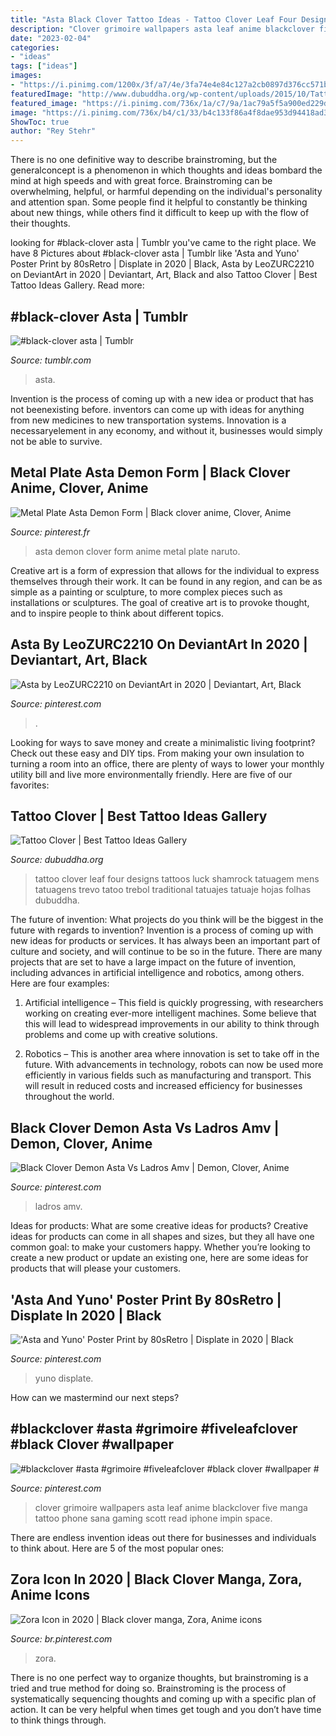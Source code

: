 ```yaml
---
title: "Asta Black Clover Tattoo Ideas - Tattoo Clover Leaf Four Designs Tattoos Luck Shamrock Tatuagem Mens Tatuagens Trevo Tatoo Trebol Traditional Tatuajes Tatuaje Hojas Folhas Dubuddha"
description: "Clover grimoire wallpapers asta leaf anime blackclover five manga tattoo phone sana gaming scott read iphone impin space"
date: "2023-02-04"
categories:
- "ideas"
tags: ["ideas"]
images:
- "https://i.pinimg.com/1200x/3f/a7/4e/3fa74e4e84c127a2cb0897d376cc571b.jpg"
featuredImage: "http://www.dubuddha.org/wp-content/uploads/2015/10/Tattoo-Clover-by-Keelin-Cor.jpg"
featured_image: "https://i.pinimg.com/736x/1a/c7/9a/1ac79a5f5a900ed229d36a1ab5ac8a22.jpg"
image: "https://i.pinimg.com/736x/b4/c1/33/b4c133f86a4f8dae953d94418ad36a8a.jpg"
ShowToc: true
author: "Rey Stehr"
---
```



There is no one definitive way to describe brainstroming, but the generalconcept is a phenomenon in which thoughts and ideas bombard the mind at high speeds and with great force. Brainstroming can be overwhelming, helpful, or harmful depending on the individual's personality and attention span. Some people find it helpful to constantly be thinking about new things, while others find it difficult to keep up with the flow of their thoughts.

	

		
looking for #black-clover asta | Tumblr you've came to the right place. We have 8 Pictures about #black-clover asta | Tumblr like &#039;Asta and Yuno&#039; Poster Print by 80sRetro | Displate in 2020 | Black, Asta by LeoZURC2210 on DeviantArt in 2020 | Deviantart, Art, Black and also Tattoo Clover | Best Tattoo Ideas Gallery. Read more:
		
    
## #black-clover Asta | Tumblr

<img loading=lazy src="https://64.media.tumblr.com/9dccf9f0873947bc581840ca5ecb8faf/4b38b3ddf73820e6-e7/s2048x3072/37ff32c314a2c70bd9e6b9a97c9f9868cd2e99bb.png" onerror="this.onerror=null;this.src='https://tse1.mm.bing.net/th?id=OIP.OGfbhAYQ-A5qxxN8rPv5VAHaK4&amp;pid=15.1';" alt="#black-clover asta | Tumblr">

_Source: tumblr.com_

>asta. 

	

Invention is the process of coming up with a new idea or product that has not beenexisting before. inventors can come up with ideas for anything from new medicines to new transportation systems. Innovation is a necessaryelement in any economy, and without it, businesses would simply not be able to survive.

    
## Metal Plate Asta Demon Form | Black Clover Anime, Clover, Anime

<img loading=lazy src="https://i.pinimg.com/736x/99/78/77/997877e93474fc294404369857e74b52.jpg" onerror="this.onerror=null;this.src='https://tse2.mm.bing.net/th?id=OIP.A73runFBn2EHWjHKVCf1gAHaFS&amp;pid=15.1';" alt="Metal Plate Asta Demon Form | Black clover anime, Clover, Anime">

_Source: pinterest.fr_

>asta demon clover form anime metal plate naruto. 

	

Creative art is a form of expression that allows for the individual to express themselves through their work. It can be found in any region, and can be as simple as a painting or sculpture, to more complex pieces such as installations or sculptures. The goal of creative art is to provoke thought, and to inspire people to think about different topics.

    
## Asta By LeoZURC2210 On DeviantArt In 2020 | Deviantart, Art, Black

<img loading=lazy src="https://i.pinimg.com/736x/1a/c7/9a/1ac79a5f5a900ed229d36a1ab5ac8a22.jpg" onerror="this.onerror=null;this.src='https://tse2.mm.bing.net/th?id=OIP.JaulwmG75C4nRSP2TCehqgHaG2&amp;pid=15.1';" alt="Asta by LeoZURC2210 on DeviantArt in 2020 | Deviantart, Art, Black">

_Source: pinterest.com_

>. 

	

Looking for ways to save money and create a minimalistic living footprint? Check out these easy and DIY tips. From making your own insulation to turning a room into an office, there are plenty of ways to lower your monthly utility bill and live more environmentally friendly. Here are five of our favorites: 

    
## Tattoo Clover | Best Tattoo Ideas Gallery

<img loading=lazy src="http://www.dubuddha.org/wp-content/uploads/2015/10/Tattoo-Clover-by-Keelin-Cor.jpg" onerror="this.onerror=null;this.src='https://tse2.mm.bing.net/th?id=OIP.MOcfgbypzXgIyMTjoVGi8QHaHa&amp;pid=15.1';" alt="Tattoo Clover | Best Tattoo Ideas Gallery">

_Source: dubuddha.org_

>tattoo clover leaf four designs tattoos luck shamrock tatuagem mens tatuagens trevo tatoo trebol traditional tatuajes tatuaje hojas folhas dubuddha. 

	

The future of invention: What projects do you think will be the biggest in the future with regards to invention?
Invention is a process of coming up with new ideas for products or services. It has always been an important part of culture and society, and will continue to be so in the future. There are many projects that are set to have a large impact on the future of invention, including advances in artificial intelligence and robotics, among others. Here are four examples:
1) Artificial intelligence – This field is quickly progressing, with researchers working on creating ever-more intelligent machines. Some believe that this will lead to widespread improvements in our ability to think through problems and come up with creative solutions.

2) Robotics – This is another area where innovation is set to take off in the future. With advancements in technology, robots can now be used more efficiently in various fields such as manufacturing and transport. This will result in reduced costs and increased efficiency for businesses throughout the world.

    
## Black Clover Demon Asta Vs Ladros Amv | Demon, Clover, Anime

<img loading=lazy src="https://i.pinimg.com/736x/6e/51/4a/6e514a9c65a603735646086d69e8dcd3.jpg" onerror="this.onerror=null;this.src='https://tse3.mm.bing.net/th?id=OIP.Wq-9UFE7cSdq2s-hREMnJQHaEK&amp;pid=15.1';" alt="Black Clover Demon Asta Vs Ladros Amv | Demon, Clover, Anime">

_Source: pinterest.com_

>ladros amv. 

	

Ideas for products: What are some creative ideas for products?
Creative ideas for products can come in all shapes and sizes, but they all have one common goal: to make your customers happy. Whether you’re looking to create a new product or update an existing one, here are some ideas for products that will please your customers.

    
## &#039;Asta And Yuno&#039; Poster Print By 80sRetro | Displate In 2020 | Black

<img loading=lazy src="https://i.pinimg.com/736x/b4/c1/33/b4c133f86a4f8dae953d94418ad36a8a.jpg" onerror="this.onerror=null;this.src='https://tse4.mm.bing.net/th?id=OIP.t4ZSznY0j2t4APidacdAMgHaLG&amp;pid=15.1';" alt="&#039;Asta and Yuno&#039; Poster Print by 80sRetro | Displate in 2020 | Black">

_Source: pinterest.com_

>yuno displate. 

	

How can we mastermind our next steps?

    
## #blackclover #asta #grimoire #fiveleafclover #black Clover #wallpaper #

<img loading=lazy src="https://i.pinimg.com/1200x/3f/a7/4e/3fa74e4e84c127a2cb0897d376cc571b.jpg" onerror="this.onerror=null;this.src='https://tse4.mm.bing.net/th?id=OIP.2P72r66jHgyRDXltCxGvQgHaMb&amp;pid=15.1';" alt="#blackclover #asta #grimoire #fiveleafclover #black clover #wallpaper #">

_Source: pinterest.com_

>clover grimoire wallpapers asta leaf anime blackclover five manga tattoo phone sana gaming scott read iphone impin space. 

	

There are endless invention ideas out there for businesses and individuals to think about. Here are 5 of the most popular ones:

    
## Zora Icon In 2020 | Black Clover Manga, Zora, Anime Icons

<img loading=lazy src="https://i.pinimg.com/736x/c9/47/57/c94757335dff3e07e7782782f53d2785.jpg" onerror="this.onerror=null;this.src='https://tse4.mm.bing.net/th?id=OIP.HQA3Rh7AljNPuYs9Yc2yXQHaHb&amp;pid=15.1';" alt="Zora Icon in 2020 | Black clover manga, Zora, Anime icons">

_Source: br.pinterest.com_

>zora. 

	

There is no one perfect way to organize thoughts, but brainstroming is a tried and true method for doing so. Brainstroming is the process of systematically sequencing thoughts and coming up with a specific plan of action. It can be very helpful when times get tough and you don’t have time to think things through.

